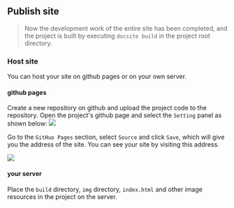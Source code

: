 ## Publish site

> Now the development work of the entire site has been completed, and the project is built by executing `docsite build` in the project root directory.


### Host site

You can host your site on github pages or on your own server.

#### github pages

Create a new repository on github and upload the project code to the repository. Open the project's github page and select the `Setting` panel as shown below:
![](https://img.alicdn.com/tfs/TB1rbTHxXGWBuNjy0FbXXb4sXXa-1600-134.png)

Go to the `GitHuo Pages` section, select `Source` and click `Save`, which will give you the address of the site. You can see your site by visiting this address.

![](https://img.alicdn.com/tfs/TB1bNegxDtYBeNjy1XdXXXXyVXa-1612-1296.png)

#### your server

Place the `build` directory, `img` directory, `index.html` and other image resources in the project on the server.